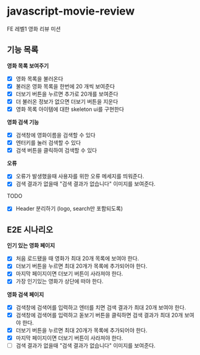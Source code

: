 # javascript-movie-review

FE 레벨1 영화 리뷰 미션

## 기능 목록

**영화 목록 보여주기**

- [x] 영화 목록을 불러온다
- [x] 불러온 영화 목록을 한번에 20 개씩 보여준다
- [x] 더보기 버튼을 누르면 추가로 20개를 보여준다
- [x] 더 불러온 정보가 없으면 더보기 버튼을 지운다
- [x] 영화 목록 아이템에 대한 skeleton ui를 구현한다

**영화 검색 기능**

- [x] 검색창에 영화이름을 검색할 수 있다
- [x] 엔터키를 눌러 검색할 수 있다
- [x] 검색 버튼을 클릭하여 검색할 수 있다

**오류**

- [x] 오류가 발생했을때 사용자를 위한 오류 메세지를 띄워준다.
- [x] 검색 결과가 없을때 "검색 결과가 없습니다" 이미지를 보여준다.

TODO

- [x] Header 분리하기 (logo, search만 포함되도록)

## E2E 시나리오

**인기 있는 영화 페이지**

- [x] 처음 로드됐을 때 영화가 최대 20개 목록에 보여야 한다.
- [x] 더보기 버튼을 누르면 최대 20개가 목록에 추가되어야 한다.
- [x] 마지막 페이지이면 더보기 버튼이 사라져야 한다.
- [x] 가장 인기있는 영화가 상단에 떠야 한다.

**영화 검색 페이지**

- [x] 검색창에 검색어를 입력하고 엔터를 치면 검색 결과가 최대 20개 보여야 한다.
- [x] 검색창에 검색어를 입력하고 돋보기 버튼을 클릭하면 검색 결과가 최대 20개 보여야 한다.
- [x] 더보기 버튼을 누르면 최대 20개가 목록에 추가되어야 한다.
- [x] 마지막 페이지이면 더보기 버튼이 사라져야 한다.
- [ ] 검색 결과가 없을때 "검색 결과가 없습니다" 이미지를 보여준다.
